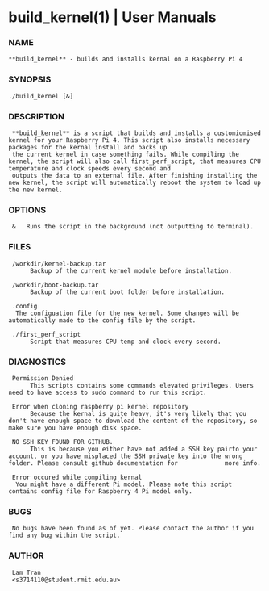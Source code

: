 
#   build_kernel(1) | User Manuals                   


### **NAME**

    **build_kernel** - builds and installs kernal on a Raspberry Pi 4

### **SYNOPSIS**

    ./build_kernel [&]

### **DESCRIPTION**

     **build_kernel** is a script that builds and installs a customiomised kernel for your Raspberry Pi 4. This script also installs necessary packages for the kernal install and backs up 
     the current kernel in case something fails. While compiling the kernel, the script will also call first_perf_script, that measures CPU temperature and clock speeds every second and 
     outputs the data to an external file. After finishing installing the new kernel, the script will automatically reboot the system to load up the new kernel.
     
### **OPTIONS**

     &   Runs the script in the background (not outputting to terminal).
### **FILES**

     /workdir/kernel-backup.tar
          Backup of the current kernel module before installation.
	  
     /workdir/boot-backup.tar
          Backup of the current boot folder before installation.
	  
     .config
	  The configuation file for the new kernel. Some changes will be automatically made to the config file by the script.
	  
     ./first_perf_script
          Script that measures CPU temp and clock every second.
      
### **DIAGNOSTICS**

     Permission Denied
          This scripts contains some commands elevated privileges. Users need to have access to sudo command to run this script.

     Error when cloning raspberry pi kernel repository
          Because the kernal is quite heavy, it's very likely that you don't have enough space to download the content of the repository, so make sure you have enough disk space.

     NO SSH KEY FOUND FOR GITHUB.
          This is because you either have not added a SSH key pairto your account, or you have misplaced the SSH private key into the wrong folder. Please consult github documentation for   	        more info.

     Error occured while compiling kernal
	  You might have a different Pi model. Please note this script contains config file for Raspberry 4 Pi model only.
	  
### **BUGS**

     No bugs have been found as of yet. Please contact the author if you find any bug within the script.

### **AUTHOR**

     Lam Tran 
     <s3714110@student.rmit.edu.au>



